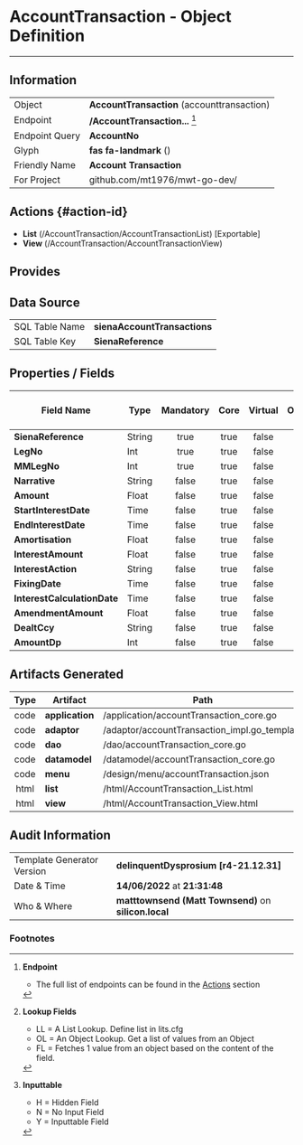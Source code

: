 # **AccountTransaction** - Object Definition
---
##  Information
|   |   |
|---|---|
|Object         |**AccountTransaction** (accounttransaction) |
|Endpoint 	    |**/AccountTransaction...** [^1]|
|Endpoint Query |**AccountNo**|
Glyph|**fas fa-landmark** ()
Friendly Name|**Account Transaction**|
|For Project    |github.com/mt1976/mwt-go-dev/|

##  Actions {#action-id}
* **List** (/AccountTransaction/AccountTransactionList) [Exportable]
* **View** (/AccountTransaction/AccountTransactionView)











##  Provides







##  Data Source 
|   |   |
|---|---|
SQL Table Name       | **sienaAccountTransactions**
SQL Table Key | **SienaReference**



##  Properties / Fields
| Field Name| Type | Mandatory | Core | Virtual | Overide | Lookup [^2]| Lookup Object      | Lookup Field Source         | Lookup Return Value                | Inputable [^3]|DB Column|Default Value| No Change | Callout | Internal |
| -- | --  | :--: | :--: | :--: |:--: |:--: |:--: |-- |-- |:--: |-- | --| :--: | :--: | :--: |
|**SienaReference**|String|true|true|false|false|||||Y|SienaReference||false|false|false|
|**LegNo**|Int|true|true|false|false|||||Y|LegNo|0|false|false|false|
|**MMLegNo**|Int|true|true|false|false|||||Y|MMLegNo|0|false|false|false|
|**Narrative**|String|false|true|false|false|||||Y|Narrative||false|false|false|
|**Amount**|Float|false|true|false|false|||||Y|Amount|0.00|false|false|false|
|**StartInterestDate**|Time|false|true|false|false|||||Y|StartInterestDate||false|false|false|
|**EndInterestDate**|Time|false|true|false|false|||||Y|EndInterestDate||false|false|false|
|**Amortisation**|Float|false|true|false|false|||||Y|Amortisation|0.00|false|false|false|
|**InterestAmount**|Float|false|true|false|false|||||Y|InterestAmount|0.00|false|false|false|
|**InterestAction**|String|false|true|false|false|||||Y|InterestAction||false|false|false|
|**FixingDate**|Time|false|true|false|false|||||Y|FixingDate||false|false|false|
|**InterestCalculationDate**|Time|false|true|false|false|||||Y|InterestCalculationDate||false|false|false|
|**AmendmentAmount**|Float|false|true|false|false|||||Y|AmendmentAmount|0.00|false|false|false|
|**DealtCcy**|String|false|true|false|false|||||Y|DealtCcy||false|false|false|
|**AmountDp**|Int|false|true|false|false|||||Y|AmountDp|0|false|false|false|


##  Artifacts Generated
| Type | Artifact | Path|
| :--: | -- | -- |
| code | **application** | /application/accountTransaction_core.go |
| code | **adaptor** | /adaptor/accountTransaction_impl.go_template |
| code | **dao** | /dao/accountTransaction_core.go |
| code | **datamodel** | /datamodel/accountTransaction_core.go |
| code | **menu** | /design/menu/accountTransaction.json |
| html | **list** | /html/AccountTransaction_List.html |
| html | **view** | /html/AccountTransaction_View.html |


## Audit Information
|   |   |
|---|---|
Template Generator Version   | **delinquentDysprosium [r4-21.12.31]**
Date & Time		     | **14/06/2022** at **21:31:48**
Who & Where		     | **matttownsend (Matt Townsend)** on **silicon.local**

### Footnotes
[^1]: **Endpoint**
    * The full list of endpoints can be found in the [Actions](#action-id) section
[^2]: **Lookup Fields**
    * LL = A List Lookup. Define list in lits.cfg
    * OL = An Object Lookup. Get a list of values from an Object
    * FL = Fetches 1 value from an object based on the content of the field. 
[^3]: **Inputtable**   
    * H = Hidden Field
    * N = No Input Field
    * Y = Inputtable Field